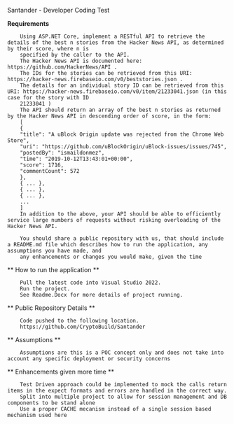 

Santander - Developer Coding Test


**Requirements** 

		Using ASP.NET Core, implement a RESTful API to retrieve the details of the best n stories from the Hacker News API, as determined by their score, where n is
		specified by the caller to the API.
		The Hacker News API is documented here: https://github.com/HackerNews/API .
		The IDs for the stories can be retrieved from this URI: https://hacker-news.firebaseio.com/v0/beststories.json .
		The details for an individual story ID can be retrieved from this URI: https://hacker-news.firebaseio.com/v0/item/21233041.json (in this case for the story with ID
		21233041 )
		The API should return an array of the best n stories as returned by the Hacker News API in descending order of score, in the form:
		[
		{
		"title": "A uBlock Origin update was rejected from the Chrome Web Store",
		"uri": "https://github.com/uBlockOrigin/uBlock-issues/issues/745",
		"postedBy": "ismaildonmez",
		"time": "2019-10-12T13:43:01+00:00",
		"score": 1716,
		"commentCount": 572
		},
		{ ... },
		{ ... },
		{ ... },
		...
		]
		In addition to the above, your API should be able to efficiently service large numbers of requests without risking overloading of the Hacker News API.

		You should share a public repository with us, that should include a README.md file which describes how to run the application, any assumptions you have made, and
		any enhancements or changes you would make, given the time

** How to run the application ** 

		Pull the latest code into Visual Studio 2022.
		Run the project. 
		See Readme.Docx for more details of project running. 

** Public Repository Details ** 

		Code pushed to the following location.
		https://github.com/CryptoBuild/Santander


** Assumptions **

		Assumptions are this is a POC concept only and does not take into account any specific deployment or security concerns
		

** Enhancements given more time **

		Test Driven approach could be implemented to mock the calls return items in the expect formats and errors are handled in the correct way. 
		Split into multiple project to allow for session management and DB components to be stand alone
		Use a proper CACHE mecanism instead of a single session based mechanism used here


